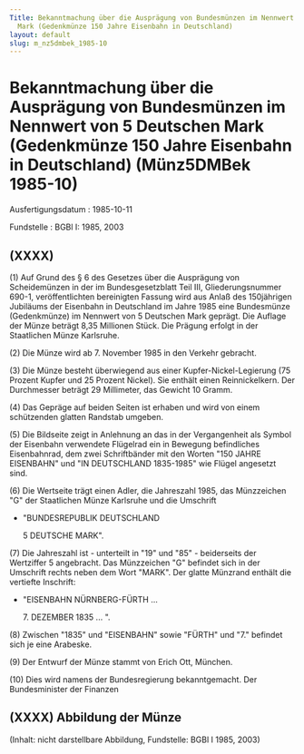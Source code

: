 ```yaml
---
Title: Bekanntmachung über die Ausprägung von Bundesmünzen im Nennwert von 5 Deutschen
  Mark (Gedenkmünze 150 Jahre Eisenbahn in Deutschland)
layout: default
slug: m_nz5dmbek_1985-10
---
```


# Bekanntmachung über die Ausprägung von Bundesmünzen im Nennwert von 5 Deutschen Mark (Gedenkmünze 150 Jahre Eisenbahn in Deutschland) (Münz5DMBek 1985-10)

Ausfertigungsdatum
:   1985-10-11

Fundstelle
:   BGBl I: 1985, 2003



## (XXXX)

(1) Auf Grund des § 6 des Gesetzes über die Ausprägung von
Scheidemünzen in der im Bundesgesetzblatt Teil III, Gliederungsnummer
690-1, veröffentlichten bereinigten Fassung wird aus Anlaß des
150jährigen Jubiläums der Eisenbahn in Deutschland im Jahre 1985 eine
Bundesmünze (Gedenkmünze) im Nennwert von 5 Deutschen Mark geprägt.
Die Auflage der Münze beträgt 8,35 Millionen Stück. Die Prägung
erfolgt in der Staatlichen Münze Karlsruhe.

(2) Die Münze wird ab 7. November 1985 in den Verkehr gebracht.

(3) Die Münze besteht überwiegend aus einer Kupfer-Nickel-Legierung
(75 Prozent Kupfer und 25 Prozent Nickel). Sie enthält einen
Reinnickelkern. Der Durchmesser beträgt 29 Millimeter, das Gewicht 10
Gramm.

(4) Das Gepräge auf beiden Seiten ist erhaben und wird von einem
schützenden glatten Randstab umgeben.

(5) Die Bildseite zeigt in Anlehnung an das in der Vergangenheit als
Symbol der Eisenbahn verwendete Flügelrad ein in Bewegung befindliches
Eisenbahnrad, dem zwei Schriftbänder mit den Worten "150 JAHRE
EISENBAHN" und "IN DEUTSCHLAND 1835-1985" wie Flügel angesetzt sind.

(6) Die Wertseite trägt einen Adler, die Jahreszahl 1985, das
Münzzeichen "G" der Staatlichen Münze Karlsruhe und die Umschrift

*   "BUNDESREPUBLIK DEUTSCHLAND

    5 DEUTSCHE MARK".




(7) Die Jahreszahl ist - unterteilt in "19" und "85" - beiderseits der
Wertziffer 5 angebracht. Das Münzzeichen "G" befindet sich in der
Umschrift rechts neben dem Wort "MARK". Der glatte Münzrand enthält
die vertiefte Inschrift:

*   "EISENBAHN NÜRNBERG-FÜRTH
    ...

    7\. DEZEMBER 1835
    ... ".




(8) Zwischen "1835" und "EISENBAHN" sowie "FÜRTH" und "7." befindet
sich je eine Arabeske.

(9) Der Entwurf der Münze stammt von Erich Ott, München.

(10) Dies wird namens der Bundesregierung bekanntgemacht.
Der Bundesminister der Finanzen


## (XXXX) Abbildung der Münze

(Inhalt: nicht darstellbare Abbildung,
Fundstelle: BGBl I 1985, 2003)

